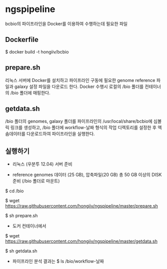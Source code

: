 # ngspipeline

bcbio의 파이프라인을 Docker를 이용하여 수행하는데 필요한 파일

## Dockerfile
 $ docker build -t hongiiv/bcbio

## prepare.sh
리눅스 서버에 Docker를 설치하고 파이프라인 구동에 필요한 genome reference 파일과 galaxy 설정 파일을 다운로드 한다.
Docker 수행시 로컬의 /bio 폴더를 컨테이너의 /bio 폴더에 매핑한다.

## getdata.sh
/bio 폴더의 genomes, galaxy 폴더를 파이프라인의 /usr/local/share/bcbio에 심볼릭 링크를 생성하고, /bio 폴더에 workflow-날짜 형식의 작업 디렉토리를 설정한 후 엑솜데이터를 다운로드하여 파이프라인을 실행한다. 

## 실행하기
* 리눅스 (우분투 12.04) 서버 준비

* reference genomes 데이터 (25 GB), 압축파일(20 GB) 총 50 GB 이상의 DISK 준비 (/bio 폴더로 마운트)

 $ cd /bio

 $ wget https://raw.githubusercontent.com/hongiiv/ngspipeline/master/prepare.sh

 $ sh prepare.sh

* 도커 컨테이너에서

 $ wget https://raw.githubusercontent.com/hongiiv/ngspipeline/master/getdata.sh

 $ sh getdata.sh

* 파이프라인 분석 결과는
 $ ls /bio/workflow-날짜
